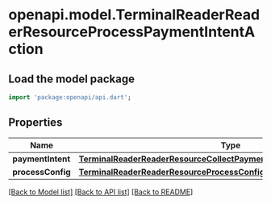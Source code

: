 # openapi.model.TerminalReaderReaderResourceProcessPaymentIntentAction

## Load the model package
```dart
import 'package:openapi/api.dart';
```

## Properties
Name | Type | Description | Notes
------------ | ------------- | ------------- | -------------
**paymentIntent** | [**TerminalReaderReaderResourceCollectPaymentMethodActionPaymentIntent**](TerminalReaderReaderResourceCollectPaymentMethodActionPaymentIntent.md) |  | 
**processConfig** | [**TerminalReaderReaderResourceProcessConfig**](TerminalReaderReaderResourceProcessConfig.md) |  | [optional] 

[[Back to Model list]](../README.md#documentation-for-models) [[Back to API list]](../README.md#documentation-for-api-endpoints) [[Back to README]](../README.md)



